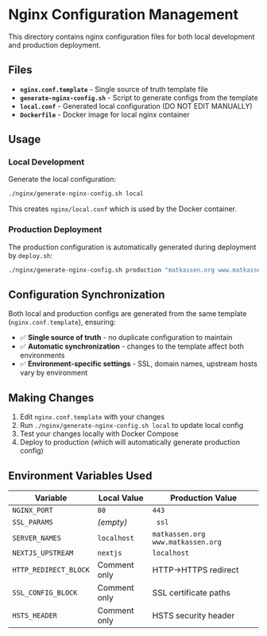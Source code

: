 # Nginx Configuration Management

This directory contains nginx configuration files for both local development and production deployment.

## Files

- **`nginx.conf.template`** - Single source of truth template file
- **`generate-nginx-config.sh`** - Script to generate configs from the template
- **`local.conf`** - Generated local configuration (DO NOT EDIT MANUALLY)
- **`Dockerfile`** - Docker image for local nginx container

## Usage

### Local Development

Generate the local configuration:
```bash
./nginx/generate-nginx-config.sh local
```

This creates `nginx/local.conf` which is used by the Docker container.

### Production Deployment

The production configuration is automatically generated during deployment by `deploy.sh`:
```bash
./nginx/generate-nginx-config.sh production "matkassen.org www.matkassen.org" "matkassen.org"
```

## Configuration Synchronization

Both local and production configs are generated from the same template (`nginx.conf.template`), ensuring:

- ✅ **Single source of truth** - no duplicate configuration to maintain
- ✅ **Automatic synchronization** - changes to the template affect both environments
- ✅ **Environment-specific settings** - SSL, domain names, upstream hosts vary by environment

## Making Changes

1. Edit `nginx.conf.template` with your changes
2. Run `./nginx/generate-nginx-config.sh local` to update local config
3. Test your changes locally with Docker Compose
4. Deploy to production (which will automatically generate production config)

## Environment Variables Used

| Variable              | Local Value  | Production Value                  |
| --------------------- | ------------ | --------------------------------- |
| `NGINX_PORT`          | `80`         | `443`                             |
| `SSL_PARAMS`          | _(empty)_    | ` ssl`                            |
| `SERVER_NAMES`        | `localhost`  | `matkassen.org www.matkassen.org` |
| `NEXTJS_UPSTREAM`     | `nextjs`     | `localhost`                       |
| `HTTP_REDIRECT_BLOCK` | Comment only | HTTP→HTTPS redirect               |
| `SSL_CONFIG_BLOCK`    | Comment only | SSL certificate paths             |
| `HSTS_HEADER`         | Comment only | HSTS security header              |
